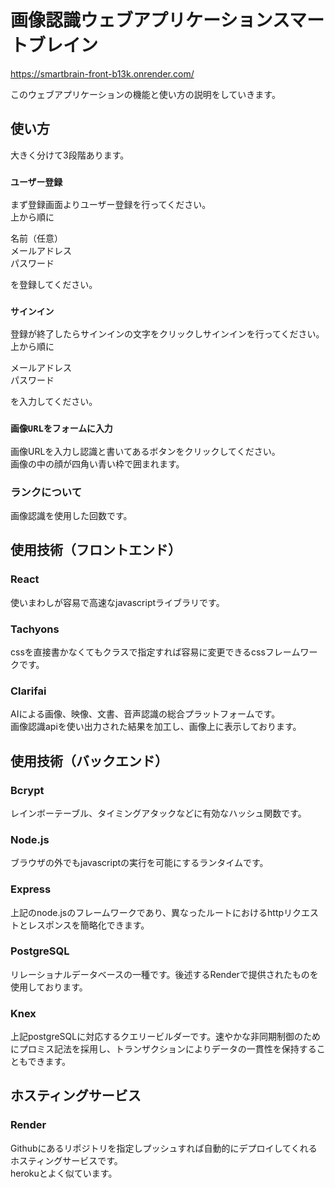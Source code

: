 # 画像認識ウェブアプリケーションスマートブレイン
https://smartbrain-front-b13k.onrender.com/

このウェブアプリケーションの機能と使い方の説明をしていきます。

## 使い方

大きく分けて3段階あります。

### `ユーザー登録`

まず登録画面よりユーザー登録を行ってください。  
上から順に

名前（任意）  
メールアドレス  
パスワード  

を登録してください。

### `サインイン`

登録が終了したらサインインの文字をクリックしサインインを行ってください。  
上から順に

メールアドレス  
パスワード

を入力してください。

### `画像URLをフォームに入力`

画像URLを入力し認識と書いてあるボタンをクリックしてください。  
画像の中の顔が四角い青い枠で囲まれます。

### ランクについて
画像認識を使用した回数です。

## 使用技術（フロントエンド）

### React
使いまわしが容易で高速なjavascriptライブラリです。

### Tachyons
cssを直接書かなくてもクラスで指定すれば容易に変更できるcssフレームワークです。

### Clarifai
AIによる画像、映像、文書、音声認識の総合プラットフォームです。  
画像認識apiを使い出力された結果を加工し、画像上に表示しております。

## 使用技術（バックエンド）

### Bcrypt
レインボーテーブル、タイミングアタックなどに有効なハッシュ関数です。

### Node.js
ブラウザの外でもjavascriptの実行を可能にするランタイムです。

### Express
上記のnode.jsのフレームワークであり、異なったルートにおけるhttpリクエストとレスポンスを簡略化できます。

### PostgreSQL
リレーショナルデータベースの一種です。後述するRenderで提供されたものを使用しております。

### Knex
上記postgreSQLに対応するクエリービルダーです。速やかな非同期制御のためにプロミス記法を採用し、トランザクションによりデータの一貫性を保持することもできます。

## ホスティングサービス

### Render
Githubにあるリポジトリを指定しプッシュすれば自動的にデプロイしてくれるホスティングサービスです。  
herokuとよく似ています。